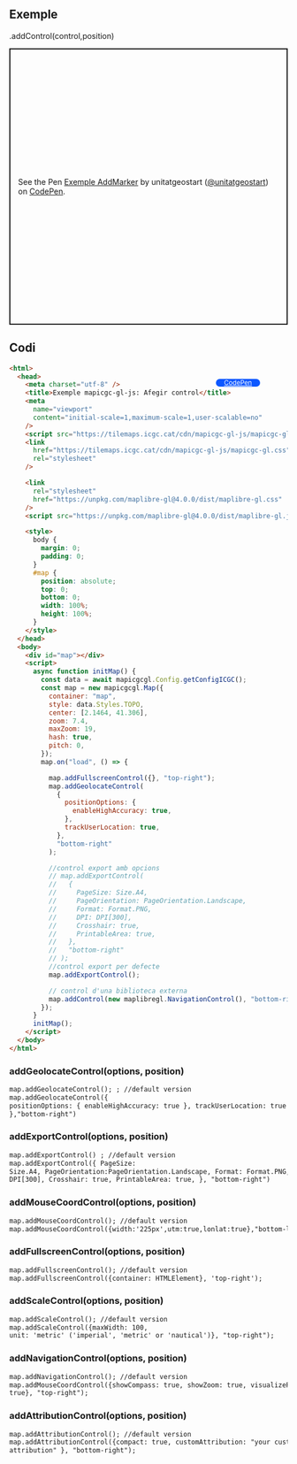 ## Exemple

.addControl(control,position)

<p class="codepen" data-height="500" data-theme-id="light" data-slug-hash="ZEPxgKW" data-editable="true" data-user="unitatgeostart" style="height: 500px; box-sizing: border-box; display: flex; align-items: center; justify-content: center; border: 2px solid; margin: 1em 0; padding: 1em;">
  <span>See the Pen <a href="https://codepen.io/unitatgeostart/pen/ZEPxgKW">
  Exemple AddMarker</a> by unitatgeostart (<a href="https://codepen.io/unitatgeostart">@unitatgeostart</a>)
  on <a href="https://codepen.io">CodePen</a>.</span>
</p>
<script async src="https://cpwebassets.codepen.io/assets/embed/ei.js"></script>

<a style="color: white" target="_blank" class=" button btn btn-primary" href="https://codepen.io/unitatgeostart/pen/ZEPxgKW">CodePen</a>

<style>
.button{
    position: relative;
    top: 84px;
    z-index: 1;
    /* right: -46px; */
    width: 80px;
    float: right;
    right: 50px;
    background-color: #0d58ff;
    border-radius: 10px;
    text-align: -webkit-center;
    font-size: smaller;
    
  }
    .button:hover{

    background-color: #032879;

  }
  </style>

## Codi

```html
<html>
  <head>
    <meta charset="utf-8" />
    <title>Exemple mapicgc-gl-js: Afegir control</title>
    <meta
      name="viewport"
      content="initial-scale=1,maximum-scale=1,user-scalable=no"
    />
    <script src="https://tilemaps.icgc.cat/cdn/mapicgc-gl-js/mapicgc-gl.js"></script>
    <link
      href="https://tilemaps.icgc.cat/cdn/mapicgc-gl-js/mapicgc-gl.css"
      rel="stylesheet"
    />

    <link
      rel="stylesheet"
      href="https://unpkg.com/maplibre-gl@4.0.0/dist/maplibre-gl.css"
    />
    <script src="https://unpkg.com/maplibre-gl@4.0.0/dist/maplibre-gl.js"></script>

    <style>
      body {
        margin: 0;
        padding: 0;
      }
      #map {
        position: absolute;
        top: 0;
        bottom: 0;
        width: 100%;
        height: 100%;
      }
    </style>
  </head>
  <body>
    <div id="map"></div>
    <script>
      async function initMap() {
        const data = await mapicgcgl.Config.getConfigICGC();
        const map = new mapicgcgl.Map({
          container: "map",
          style: data.Styles.TOPO,
          center: [2.1464, 41.306],
          zoom: 7.4,
          maxZoom: 19,
          hash: true,
          pitch: 0,
        });
        map.on("load", () => {

          map.addFullscreenControl({}, "top-right");
          map.addGeolocateControl(
            {
              positionOptions: {
                enableHighAccuracy: true,
              },
              trackUserLocation: true,
            },
            "bottom-right"
          );

          //control export amb opcions
          // map.addExportControl(
          //   {
          //     PageSize: Size.A4,
          //     PageOrientation: PageOrientation.Landscape,
          //     Format: Format.PNG,
          //     DPI: DPI[300],
          //     Crosshair: true,
          //     PrintableArea: true,
          //   },
          //   "bottom-right"
          // );
          //control export per defecte
          map.addExportControl();

          // control d'una biblioteca externa
          map.addControl(new maplibregl.NavigationControl(), "bottom-right");
        });
      }
      initMap();
    </script>
  </body>
</html>
```

### addGeolocateControl(options, position)

```html
map.addGeolocateControl(); ; //default version 
map.addGeolocateControl({
positionOptions: { enableHighAccuracy: true }, trackUserLocation: true
},"bottom-right")
```

### addExportControl(options, position)

```html
map.addExportControl() ; //default version 
map.addExportControl({ PageSize:
Size.A4, PageOrientation:PageOrientation.Landscape, Format: Format.PNG, DPI:
DPI[300], Crosshair: true, PrintableArea: true, }, "bottom-right")
```

### addMouseCoordControl(options, position)

```html
map.addMouseCoordControl(); //default version
map.addMouseCoordControl({width:'225px',utm:true,lonlat:true},"bottom-left");
```

### addFullscreenControl(options, position)

```html
map.addFullscreenControl(); //default version
map.addFullscreenControl({container: HTMLElement}, 'top-right');
```

### addScaleControl(options, position)

```html
map.addScaleControl(); //default version 
map.addScaleControl({maxWidth: 100,
unit: 'metric' ('imperial', 'metric' or 'nautical')}, "top-right");
```

### addNavigationControl(options, position)

```html
map.addNavigationControl(); //default version
map.addMouseCoordControl({showCompass: true, showZoom: true, visualizePitch:
true}, "top-right");
```

### addAttributionControl(options, position)

```html
map.addAttributionControl(); //default version
map.addAttributionControl({compact: true, customAttribution: "your custom
attribution" }, "bottom-right");
```
